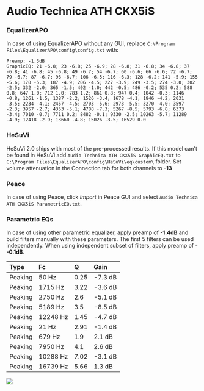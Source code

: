 # Audio Technica ATH CKX5iS

### EqualizerAPO
In case of using EqualizerAPO without any GUI, replace `C:\Program Files\EqualizerAPO\config\config.txt`
with:
```
Preamp: -1.3dB
GraphicEQ: 21 -6.8; 23 -6.8; 25 -6.9; 28 -6.8; 31 -6.8; 34 -6.8; 37 -6.8; 41 -6.8; 45 -6.8; 49 -6.7; 54 -6.7; 60 -6.6; 66 -6.6; 72 -6.7; 79 -6.7; 87 -6.7; 96 -6.7; 106 -6.5; 116 -6.3; 128 -6.2; 141 -5.9; 155 -5.6; 170 -5.3; 187 -4.9; 206 -4.5; 227 -3.9; 249 -3.5; 274 -3.0; 302 -2.5; 332 -2.0; 365 -1.5; 402 -1.0; 442 -0.5; 486 -0.2; 535 0.2; 588 0.8; 647 1.0; 712 1.0; 783 1.2; 861 0.8; 947 0.4; 1042 -0.3; 1146 -0.8; 1261 -1.5; 1387 -2.2; 1526 -3.4; 1678 -4.1; 1846 -4.2; 2031 -3.5; 2234 -4.1; 2457 -4.5; 2703 -5.6; 2973 -5.5; 3270 -4.0; 3597 -2.3; 3957 -2.7; 4353 -5.1; 4788 -7.3; 5267 -8.5; 5793 -6.8; 6373 -3.4; 7010 -0.7; 7711 0.2; 8482 -0.1; 9330 -2.5; 10263 -5.7; 11289 -4.9; 12418 -2.9; 13660 -4.8; 15026 -3.5; 16529 0.0
```

### HeSuVi
HeSuVi 2.0 ships with most of the pre-processed results. If this model can't be found in HeSuVi add
`Audio Technica ATH CKX5iS GraphicEQ.txt` to `C:\Program Files\EqualizerAPO\config\HeSuVi\eq\custom\` folder.
Set volume attenuation in the Connection tab for both channels to **-13**

### Peace
In case of using Peace, click *Import* in Peace GUI and select `Audio Technica ATH CKX5iS ParametricEQ.txt`.

### Parametric EQs
In case of using other parametric equalizer, apply preamp of **-1.4dB** and build filters manually
with these parameters. The first 5 filters can be used independently.
When using independent subset of filters, apply preamp of **--0.1dB**.

| Type    | Fc       |    Q | Gain    |
|:--------|:---------|:-----|:--------|
| Peaking | 50 Hz    | 0.25 | -7.3 dB |
| Peaking | 1715 Hz  | 3.22 | -3.6 dB |
| Peaking | 2750 Hz  | 2.6  | -5.1 dB |
| Peaking | 5189 Hz  | 3.5  | -8.5 dB |
| Peaking | 12248 Hz | 1.45 | -4.7 dB |
| Peaking | 21 Hz    | 2.91 | -1.4 dB |
| Peaking | 679 Hz   | 1.9  | 2.1 dB  |
| Peaking | 7950 Hz  | 4.1  | 2.6 dB  |
| Peaking | 10288 Hz | 7.02 | -3.1 dB |
| Peaking | 16739 Hz | 5.66 | 1.3 dB  |

![](https://raw.githubusercontent.com/jaakkopasanen/AutoEq/master/results/innerfidelity/sbaf-serious/Audio%20Technica%20ATH%20CKX5iS/Audio%20Technica%20ATH%20CKX5iS.png)